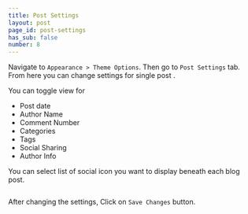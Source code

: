 ```yaml
---
title: Post Settings
layout: post
page_id: post-settings
has_sub: false
number: 8
---
```


Navigate to `Appearance > Theme Options`. Then go to `Post Settings` tab. From here you can change settings for single post .

You can toggle view for

* Post date
* Author Name
* Comment Number
* Categories
* Tags
* Social Sharing
* Author Info

You can select list of social icon you want to display beneath each blog post.

<img alt="" src="{{ 'assets/images/koncreate_theme/post-settings/ps.png' | relative_url }}">

After changing the settings, Click on `Save Changes` button.


